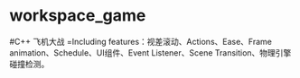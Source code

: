 # workspace_game

#C++ 飞机大战
=Including features：视差滚动、Actions、Ease、Frame animation、Schedule、UI组件、Event Listener、Scene Transition、物理引擎 碰撞检测。


